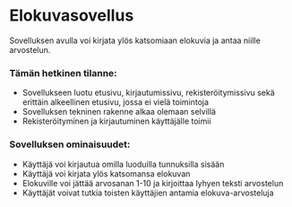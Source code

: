 # Elokuvasovellus
Sovelluksen avulla voi kirjata ylös katsomiaan elokuvia ja antaa niille arvostelun.

### Tämän hetkinen tilanne:

* Sovellukseen luotu etusivu, kirjautumissivu, rekisteröitymissivu sekä erittäin alkeellinen etusivu, jossa ei vielä toimintoja
* Sovelluksen tekninen rakenne alkaa olemaan selvillä
* Rekisteröityminen ja kirjautuminen käyttäjälle toimii


### Sovelluksen ominaisuudet:

* Käyttäjä voi kirjautua omilla luoduilla tunnuksilla sisään
* Käyttäjä voi kirjata ylös katsomansa elokuvan
* Elokuville voi jättää arvosanan 1-10 ja kirjoittaa lyhyen teksti arvostelun
* Käyttäjät voivat tutkia toisten käyttäjien antamia elokuva-arvosteluja
